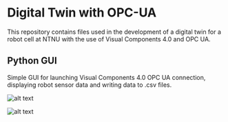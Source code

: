 # Digital Twin with OPC-UA
This repository contains files used in the development of a digital twin for a robot cell at NTNU with the use of Visual Components 4.0 and OPC UA.

## Python GUI
Simple GUI for launching Visual Components 4.0 OPC UA connection, displaying robot sensor data and writing data to .csv files.

![alt text](https://github.com/akselov/digital-twin-opcua/blob/master/pictures/gui_full.png)

![alt text](https://github.com/akselov/digital-twin-opcua/blob/master/pictures/Connected_Variables_VC4.0.png)
